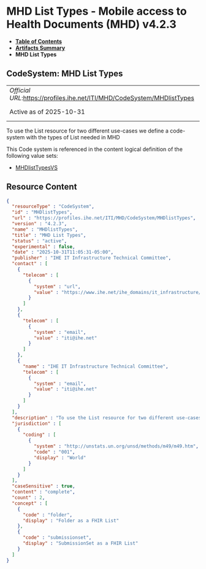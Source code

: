 # MHD List Types - Mobile access to Health Documents (MHD) v4.2.3

* [**Table of Contents**](toc.md)
* [**Artifacts Summary**](artifacts.md)
* **MHD List Types**

## CodeSystem: MHD List Types 

| | |
| :--- | :--- |
| *Official URL*:https://profiles.ihe.net/ITI/MHD/CodeSystem/MHDlistTypes | *Version*:4.2.3 |
| Active as of 2025-10-31 | *Computable Name*:MHDlistTypes |

 
To use the List resource for two different use-cases we define a code-system with the types of List needed in MHD 

 This Code system is referenced in the content logical definition of the following value sets: 

* [MHDlistTypesVS](ValueSet-MHDlistTypesVS.md)



## Resource Content

```json
{
  "resourceType" : "CodeSystem",
  "id" : "MHDlistTypes",
  "url" : "https://profiles.ihe.net/ITI/MHD/CodeSystem/MHDlistTypes",
  "version" : "4.2.3",
  "name" : "MHDlistTypes",
  "title" : "MHD List Types",
  "status" : "active",
  "experimental" : false,
  "date" : "2025-10-31T11:05:31-05:00",
  "publisher" : "IHE IT Infrastructure Technical Committee",
  "contact" : [
    {
      "telecom" : [
        {
          "system" : "url",
          "value" : "https://www.ihe.net/ihe_domains/it_infrastructure/"
        }
      ]
    },
    {
      "telecom" : [
        {
          "system" : "email",
          "value" : "iti@ihe.net"
        }
      ]
    },
    {
      "name" : "IHE IT Infrastructure Technical Committee",
      "telecom" : [
        {
          "system" : "email",
          "value" : "iti@ihe.net"
        }
      ]
    }
  ],
  "description" : "To use the List resource for two different use-cases we define a code-system with the types of List needed in MHD",
  "jurisdiction" : [
    {
      "coding" : [
        {
          "system" : "http://unstats.un.org/unsd/methods/m49/m49.htm",
          "code" : "001",
          "display" : "World"
        }
      ]
    }
  ],
  "caseSensitive" : true,
  "content" : "complete",
  "count" : 2,
  "concept" : [
    {
      "code" : "folder",
      "display" : "Folder as a FHIR List"
    },
    {
      "code" : "submissionset",
      "display" : "SubmissionSet as a FHIR List"
    }
  ]
}

```
